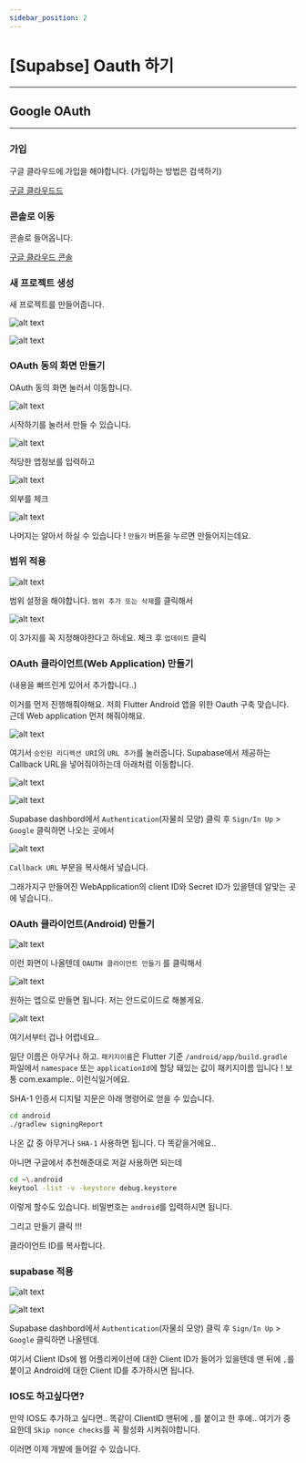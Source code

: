 ```yaml
---
sidebar_position: 2
---
```


# [Supabse] Oauth 하기
---

## Google OAuth
---

### 가입

구글 클라우드에 가입을 해야합니다. (가입하는 방법은 검색하기)

[구글 클라우드드](https://cloud.google.com/?hl=ko)

### 콘솔로 이동

콘솔로 들어옵니다.

[구글 클라우드 콘솔](https://console.cloud.google.com/welcome?hl=ko)


### 새 프로젝트 생성

새 프로젝트를 만들어줍니다.

![alt text](./img/2/1.png)

![alt text](img/2/2.png)


### OAuth 동의 화면 만들기

OAuth 동의 화면 눌러서 이동합니다.

![alt text](img/2/3.png)

시작하기를 눌러서 만들 수 있습니다.

![alt text](img/2/4.png)


적당한 앱정보를 입력하고

![alt text](img/2/5.png)

외부를 체크

![alt text](img/2/6.png)

나머지는 알아서 하실 수 있습니다 ! `만들기` 버튼을 누르면 만들어지는데요.

### 범위 적용

![alt text](img/2/12.png)

범위 설정을 해야합니다. `범위 추가 또는 삭제`를 클릭해서

![alt text](img/2/13.png)

이 3가지를 꼭 지정해야한다고 하네요. 체크 후 `업데이트` 클릭


### OAuth 클라이언트(Web Application) 만들기

(내용을 빠뜨린게 있어서 추가합니다..)

이거를 먼저 진행해줘야해요. 저희 Flutter Android 앱을 위한 Oauth 구축 맞습니다. 근데 Web application 먼저 해줘야해요.


![alt text](img/2/14.png)

여기서 `승인된 리디렉션 URI`의 `URL 추가`를 눌러줍니다. Supabase에서 제공하는 Callback URL을 넣어줘야하는데 아래처럼 이동합니다.


![alt text](img/2/10.png)

![alt text](img/2/11.png)

Supabase dashbord에서 `Authentication`(자물쇠 모양) 클릭 후 `Sign/In Up` > `Google` 클릭하면 나오는 곳에서

![alt text](img/2/15.png)

`Callback URL` 부분을 복사해서 넣습니다.


그래가지구 만들어진 WebApplication의 client ID와 Secret ID가 있을텐데 알맞는 곳에 넣습니다..




### OAuth 클라이언트(Android) 만들기

![alt text](img/2/7.png)

이런 화면이 나올텐데 `OAUTH 클라이언트 만들기` 를 클릭해서

![alt text](img/2/8.png)

원하는 앱으로 만들면 됩니다. 저는 안드로이드로 해볼게요.

![alt text](img/2/9.png)

여기서부터 겁나 어렵네요..

일단 이름은 아무거나 하고. `패키지이름`은 Flutter 기준 `/android/app/build.gradle` 파일에서 `namespace` 또는 `applicationId`에 할당 돼있는 값이 패키지이름 입니다 ! 보통 com.example.. 이런식일거에요.


SHA-1 인증서 디지털 지문은 아래 명령어로 얻을 수 있습니다.

```bash
cd android
./gradlew signingReport
```

나온 값 중 아무거나 `SHA-1` 사용하면 됩니다. 다 똑같을거에요..

아니면 구글에서 추천해준대로 저걸 사용하면 되는데

```bash
cd ~\.android
keytool -list -v -keystore debug.keystore
```

이렇게 할수도 있습니다. 비밀번호는 `android`를 입력하시면 됩니다.

그리고 만들기 클릭 !!!


클라이언트 ID를 복사합니다.


### supabase 적용

![alt text](img/2/10.png)

![alt text](img/2/11.png)

Supabase dashbord에서 `Authentication`(자물쇠 모양) 클릭 후 `Sign/In Up` > `Google` 클릭하면 나올텐데.

여기서 Client IDs에 웹 어플리케이션에 대한 Client ID가 들어가 있을텐데 맨 뒤에 `,`를 붙이고 Android에 대한 Client ID를 추가하시면 됩니다. 

### IOS도 하고싶다면?

만약 IOS도 추가하고 싶다면.. 똑같이 ClientID 맨뒤에 `,`를 붙이고 한 후에.. 여기가 중요한데 `Skip nonce checks`를 꼭 활성화 시켜줘야합니다.




이러면 이제 개발에 들어갈 수 있습니다.
